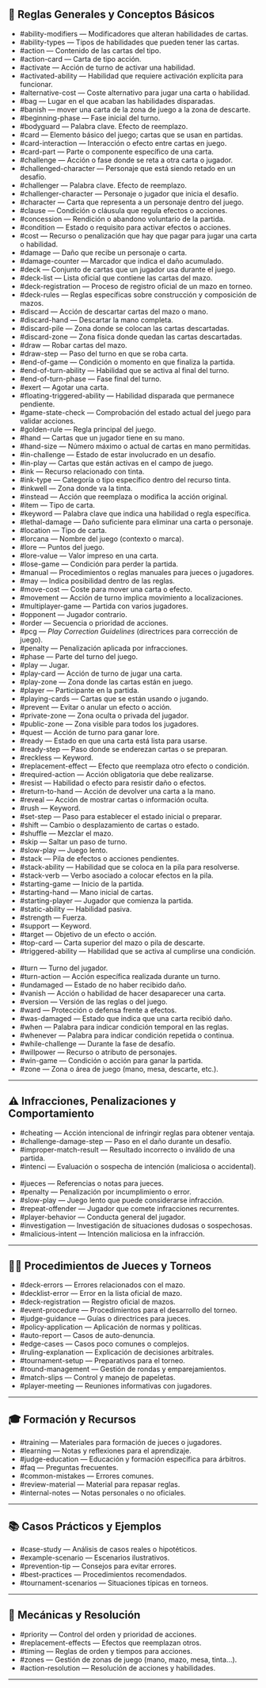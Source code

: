 ## 🔖 Reglas Generales y Conceptos Básicos 
- #ability-modifiers — Modificadores que alteran habilidades de cartas.
- #ability-types — Tipos de habilidades que pueden tener las cartas.  
- #action — Contenido de las cartas del tipo.  
- #action-card — Carta de tipo acción.
- #activate — Acción de turno de activar una habilidad.  
- #activated-ability — Habilidad que requiere activación explícita para funcionar.
- #alternative-cost — Coste alternativo para jugar una carta o habilidad.
- #bag — Lugar en el que acaban las habilidades disparadas.
- #banish — mover una carta de la zona de juego a la zona de descarte.
- #beginning-phase — Fase inicial del turno.
- #bodyguard — Palabra clave. Efecto de reemplazo.
- #card — Elemento básico del juego; cartas que se usan en partidas.
- #card-interaction — Interacción o efecto entre cartas en juego.
- #card-part — Parte o componente específico de una carta.
- #challenge — Acción o fase donde se reta a otra carta o jugador.
- #challenged-character — Personaje que está siendo retado en un desafío.
- #challenger — Palabra clave. Efecto de reemplazo.
- #challenger-character — Personaje o jugador que inicia el desafío.
- #character — Carta que representa a un personaje dentro del juego.
- #clause — Condición o cláusula que regula efectos o acciones.
- #concession — Rendición o abandono voluntario de la partida.
- #condition — Estado o requisito para activar efectos o acciones.
- #cost — Recurso o penalización que hay que pagar para jugar una carta o habilidad.
- #damage — Daño que recibe un personaje o carta.
- #damage-counter — Marcador que indica el daño acumulado.
- #deck — Conjunto de cartas que un jugador usa durante el juego.
- #deck-list — Lista oficial que contiene las cartas del mazo.
- #deck-registration — Proceso de registro oficial de un mazo en torneo.
- #deck-rules — Reglas específicas sobre construcción y composición de mazos.
- #discard — Acción de descartar cartas del mazo o mano.
- #discard-hand — Descartar la mano completa.
- #discard-pile — Zona donde se colocan las cartas descartadas.
- #discard-zone — Zona física donde quedan las cartas descartadas.
- #draw — Robar cartas del mazo.
- #draw-step — Paso del turno en que se roba carta.
- #end-of-game — Condición o momento en que finaliza la partida.
- #end-of-turn-ability — Habilidad que se activa al final del turno.
- #end-of-turn-phase — Fase final del turno.
- #exert — Agotar una carta.
- #floating-triggered-ability — Habilidad disparada que permanece pendiente.
- #game-state-check — Comprobación del estado actual del juego para validar acciones.
- #golden-rule — Regla principal del juego.
- #hand — Cartas que un jugador tiene en su mano.
- #hand-size — Número máximo o actual de cartas en mano permitidas.
- #in-challenge — Estado de estar involucrado en un desafío.
- #in-play — Cartas que están activas en el campo de juego.
- #ink — Recurso relacionado con tinta.
- #ink-type — Categoría o tipo específico dentro del recurso tinta.
- #inkwell — Zona donde va la tinta.
- #instead — Acción que reemplaza o modifica la acción original.
- #item — Tipo de carta.
- #keyword — Palabra clave que indica una habilidad o regla específica.
- #lethal-damage — Daño suficiente para eliminar una carta o personaje.
- #location — Tipo de carta.
- #lorcana — Nombre del juego (contexto o marca).
- #lore — Puntos del juego.
- #lore-value — Valor impreso en una carta.
- #lose-game — Condición para perder la partida.
- #manual — Procedimientos o reglas manuales para jueces o jugadores.
- #may — Indica posibilidad dentro de las reglas.
- #move-cost — Coste para mover una carta o efecto.
- #movement — Acción de turno implica movimiento a localizaciones.
- #multiplayer-game — Partida con varios jugadores.
- #opponent — Jugador contrario.
- #order — Secuencia o prioridad de acciones.
- #pcg — *Play Correction Guidelines* (directrices para corrección de juego).
- #penalty — Penalización aplicada por infracciones.
- #phase — Parte del turno del juego.
- #play — Jugar.
- #play-card — Acción de turno de jugar una carta.
- #play-zone — Zona donde las cartas están en juego.
- #player — Participante en la partida.
- #playing-cards — Cartas que se están usando o jugando.
- #prevent — Evitar o anular un efecto o acción.
- #private-zone — Zona oculta o privada del jugador.
- #public-zone — Zona visible para todos los jugadores.
- #quest — Acción de turno para ganar lore.
- #ready — Estado en que una carta está lista para usarse.
- #ready-step — Paso donde se enderezan cartas o se preparan.
- #reckless — Keyword.
- #replacement-effect — Efecto que reemplaza otro efecto o condición.
- #required-action — Acción obligatoria que debe realizarse.
- #resist — Habilidad o efecto para resistir daño o efectos.
- #return-to-hand — Acción de devolver una carta a la mano.
- #reveal — Acción de mostrar cartas o información oculta.
- #rush — Keyword.
- #set-step — Paso para establecer el estado inicial o preparar.
- #shift — Cambio o desplazamiento de cartas o estado.
- #shuffle — Mezclar el mazo.  
- #skip — Saltar un paso de turno.  
- #slow-play — Juego lento.  
- #stack — Pila de efectos o acciones pendientes.  
- #stack-ability — Habilidad que se coloca en la pila para resolverse.  
- #stack-verb — Verbo asociado a colocar efectos en la pila.  
- #starting-game — Inicio de la partida.  
- #starting-hand — Mano inicial de cartas.  
- #starting-player — Jugador que comienza la partida.  
- #static-ability — Habilidad pasiva.  
- #strength — Fuerza.  
- #support — Keyword.  
- #target — Objetivo de un efecto o acción.  
- #top-card — Carta superior del mazo o pila de descarte.  
- #triggered-ability — Habilidad que se activa al cumplirse una condición.  
- #turn — Turno del jugador.  
- #turn-action — Acción específica realizada durante un turno.  
- #undamaged — Estado de no haber recibido daño.  
- #vanish — Acción o habilidad de hacer desaparecer una carta.  
- #version — Versión de las reglas o del juego.  
- #ward — Protección o defensa frente a efectos.  
- #was-damaged — Estado que indica que una carta recibió daño.  
- #when — Palabra para indicar condición temporal en las reglas.  
- #whenever — Palabra para indicar condición repetida o continua.  
- #while-challenge — Durante la fase de desafío.  
- #willpower — Recurso o atributo de personajes.
- #win-game — Condición o acción para ganar la partida.
- #zone — Zona o área de juego (mano, mesa, descarte, etc.).    

---

## ⚠️ Infracciones, Penalizaciones y Comportamiento

- #cheating — Acción intencional de infringir reglas para obtener ventaja.
- #challenge-damage-step — Paso en el daño durante un desafío.  
- #improper-match-result — Resultado incorrecto o inválido de una partida.  
- #intenci — Evaluación o sospecha de intención (maliciosa o accidental).  
- #jueces — Referencias o notas para jueces.  
- #penalty — Penalización por incumplimiento o error.  
- #slow-play — Juego lento que puede considerarse infracción.  
- #repeat-offender — Jugador que comete infracciones recurrentes.  
- #player-behavior — Conducta general del jugador.  
- #investigation — Investigación de situaciones dudosas o sospechosas.  
- #malicious-intent — Intención maliciosa en la infracción.    

---
## 🧑‍⚖️ Procedimientos de Jueces y Torneos

- #deck-errors — Errores relacionados con el mazo.
- #decklist-error — Error en la lista oficial de mazo.  
- #deck-registration — Registro oficial de mazos.  
- #event-procedure — Procedimientos para el desarrollo del torneo.  
- #judge-guidance — Guías o directrices para jueces.  
- #policy-application — Aplicación de normas y políticas.  
- #auto-report — Casos de auto-denuncia.  
- #edge-cases — Casos poco comunes o complejos.  
- #ruling-explanation — Explicación de decisiones arbitrales.  
- #tournament-setup — Preparativos para el torneo.  
- #round-management — Gestión de rondas y emparejamientos.  
- #match-slips — Control y manejo de papeletas.  
- #player-meeting — Reuniones informativas con jugadores.    

---
## 🎓 Formación y Recursos

- #training — Materiales para formación de jueces o jugadores.  
- #learning — Notas y reflexiones para el aprendizaje.  
- #judge-education — Educación y formación específica para árbitros.  
- #faq — Preguntas frecuentes.  
- #common-mistakes — Errores comunes.  
- #review-material — Material para repasar reglas.  
- #internal-notes — Notas personales o no oficiales.    

---
## 📚 Casos Prácticos y Ejemplos

- #case-study — Análisis de casos reales o hipotéticos.  
- #example-scenario — Escenarios ilustrativos.  
- #prevention-tip — Consejos para evitar errores.  
- #best-practices — Procedimientos recomendados.  
- #tournament-scenarios — Situaciones típicas en torneos.   

---
## 🎲 Mecánicas y Resolución

- #priority — Control del orden y prioridad de acciones.  
- #replacement-effects — Efectos que reemplazan otros.  
- #timing — Reglas de orden y tiempos para acciones.  
- #zones — Gestión de zonas de juego (mano, mazo, mesa, tinta...).  
- #action-resolution — Resolución de acciones y habilidades.  

---
